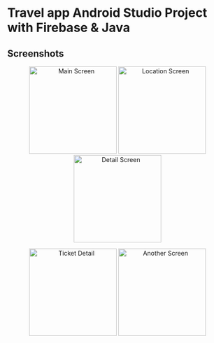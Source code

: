 # Travel app Android Studio Project with Firebase & Java

## Screenshots

<p align="center">
  <img src="(https://github.com/nursultanamanzhol/Travel-app-/blob/master/app/src/main/res/images/Screenshot_20240623-013513_Travel%20app.jpg?raw=true)" alt="Main Screen" width="200"/>
  <img src="images/Screenshot_20240623-013518_Travel%20app.jpg" alt="Location Screen" width="200"/>
  <img src="images/Screenshot_20240623-013522_Travel%20app.jpg" alt="Detail Screen" width="200"/>
</p>

<p align="center">
  <img src="images/Screenshot_20240623-013536_Travel%20app.jpg" alt="Ticket Detail" width="200"/>
  <img src="images/Screenshot_20240623-013538_Travel%20app.jpg" alt="Another Screen" width="200"/>
</p>
